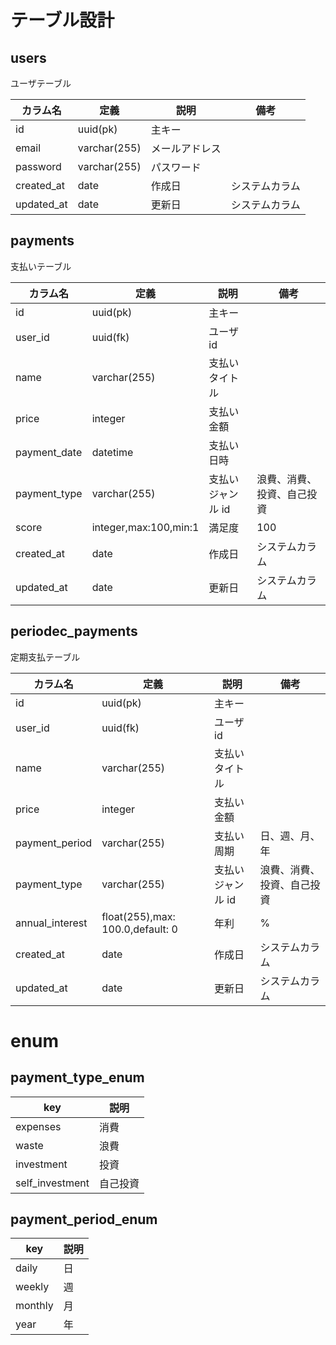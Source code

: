 # テーブル設計

## users

ユーザテーブル

| カラム名   | 定義         | 説明           | 備考           |
| ---------- | ------------ | -------------- | -------------- |
| id         | uuid(pk)     | 主キー         |
| email      | varchar(255) | メールアドレス |                |
| password   | varchar(255) | パスワード     |
| created_at | date         | 作成日         | システムカラム |
| updated_at | date         | 更新日         | システムカラム |

## payments

支払いテーブル

| カラム名     | 定義                  | 説明              | 備考                       |
| ------------ | --------------------- | ----------------- | -------------------------- |
| id           | uuid(pk)              | 主キー            |
| user_id      | uuid(fk)              | ユーザ id         |
| name         | varchar(255)          | 支払いタイトル    |
| price        | integer               | 支払い金額        |
| payment_date | datetime              | 支払い日時        |
| payment_type | varchar(255)          | 支払いジャンル id | 浪費、消費、投資、自己投資 |
| score        | integer,max:100,min:1 | 満足度            | 100                        |
| created_at   | date                  | 作成日            | システムカラム             |
| updated_at   | date                  | 更新日            | システムカラム             |

## periodec_payments

定期支払テーブル

| カラム名        | 定義                             | 説明              | 備考                       |
| --------------- | -------------------------------- | ----------------- | -------------------------- |
| id              | uuid(pk)                         | 主キー            |
| user_id         | uuid(fk)                         | ユーザ id         |
| name            | varchar(255)                     | 支払いタイトル    |
| price           | integer                          | 支払い金額        |
| payment_period  | varchar(255)                     | 支払い周期        | 日、週、月、年             |
| payment_type    | varchar(255)                     | 支払いジャンル id | 浪費、消費、投資、自己投資 |
| annual_interest | float(255),max: 100.0,default: 0 | 年利              | %                          |
| created_at      | date                             | 作成日            | システムカラム             |
| updated_at      | date                             | 更新日            | システムカラム             |

# enum

## payment_type_enum

| key             | 説明     |
| --------------- | -------- |
| expenses        | 消費     |
| waste           | 浪費     |
| investment      | 投資     |
| self_investment | 自己投資 |

## payment_period_enum

| key     | 説明 |
| ------- | ---- |
| daily   | 日   |
| weekly  | 週   |
| monthly | 月   |
| year    | 年   |
